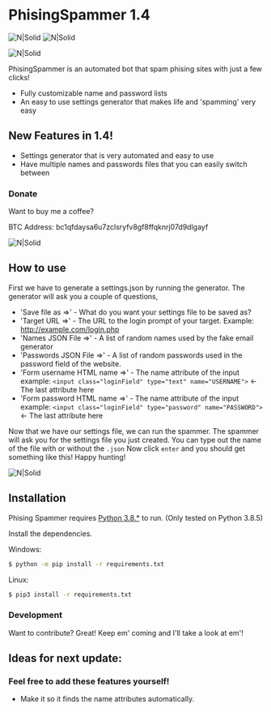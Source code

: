 # PhisingSpammer 1.4
![N|Solid](https://img.shields.io/github/last-commit/v3lip/PhishingSpammer)
![N|Solid](https://img.shields.io/github/followers/v3lip?style=social)


![N|Solid](https://i.imgur.com/E5ltGFC.png)


PhisingSpammer is an automated bot that spam phising sites with just a few clicks!

  - Fully customizable name and password lists
  - An easy to use settings generator that makes life and 'spamming' very easy

## New Features in 1.4!

  - Settings generator that is very automated and easy to use
  - Have multiple names and passwords files that you can easily switch between

### Donate

Want to buy me a coffee?

BTC Address: bc1qfdaysa6u7zclsryfv8gf8ffqknrj07d9dlgayf

![N|Solid](https://i.imgur.com/smX4eoa.png)

## How to use

First we have to generate a settings.json by running the generator. The generator will ask you a couple of questions,
  - 'Save file as =>' - What do you want your settings file to be saved as?
  - 'Target URL =>' - The URL to the login prompt of your target. Example: http://example.com/login.php
  - 'Names JSON File =>' - A list of random names used by the fake email generator
  - 'Passwords JSON File =>' - A list of random passwords used in the password field of the website.
  - 'Form username HTML name =>' - The name attribute of the input 
        example: `<input class="loginField" type="text" name="USERNAME">` <- The last attribute here
  - 'Form password HTML name =>' - The name attribute of the input 
        example: `<input class="loginField" type="password" name="PASSWORD">` <- The last attribute here
        
Now that we have our settings file, we can run the spammer. The spammer will ask you for the settings file you just created. You can type out the name of the file with or without the `.json`
Now click `enter` and you should get something like this! Happy hunting!

  ![N|Solid](https://i.imgur.com/BJQ2ahF.png)

## Installation

Phising Spammer requires [Python 3.8.*](https://www.python.org/) to run.
(Only tested on Python 3.8.5)

Install the dependencies.

Windows:
```sh
$ python -m pip install -r requirements.txt
```

Linux:
```sh
$ pip3 install -r requirements.txt
```


### Development

Want to contribute? Great!
Keep em' coming and I'll take a look at em'!

## Ideas for next update:
### Feel free to add these features yourself!
  - Make it so it finds the name attributes automatically.
